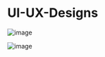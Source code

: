 # UI-UX-Designs

![image](https://github.com/user-attachments/assets/7d25afce-5c68-49ca-a830-4bb9be7e1e51)

![image](https://github.com/user-attachments/assets/91b05684-3289-422d-af45-acf401cdb629)




